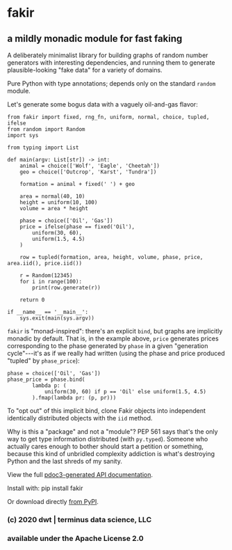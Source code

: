 # fakir
## a mildly monadic module for fast faking

A deliberately minimalist library for building graphs of random number
generators with interesting dependencies, and running them to generate
plausible-looking "fake data" for a variety of domains.

Pure Python with type annotations; depends only on the standard `random`
module.

Let's generate some bogus data with a vaguely oil-and-gas flavor:

    from fakir import fixed, rng_fn, uniform, normal, choice, tupled, ifelse
    from random import Random
    import sys
    
    from typing import List
    
    def main(argv: List[str]) -> int:
        animal = choice(['Wolf', 'Eagle', 'Cheetah'])
        geo = choice(['Outcrop', 'Karst', 'Tundra'])
    
        formation = animal + fixed(' ') + geo
    
        area = normal(40, 10)
        height = uniform(10, 100)
        volume = area * height
    
        phase = choice(['Oil', 'Gas'])
        price = ifelse(phase == fixed('Oil'),
            uniform(30, 60),
            uniform(1.5, 4.5)
        )
    
        row = tupled(formation, area, height, volume, phase, price, area.iid(), price.iid())
    
        r = Random(12345)
        for i in range(100):
            print(row.generate(r))
    
        return 0
    
    if __name__ == '__main__':
        sys.exit(main(sys.argv))

`fakir` is "monad-inspired": there's an explicit `bind`, but graphs are
implicitly monadic by default.
That is, in the example above, `price` generates prices corresponding to the
phase generated by `phase` in a given "generation cycle"---it's as if we really
had written (using the phase and price produced "tupled" by `phase_price`):

    phase = choice(['Oil', 'Gas'])
    phase_price = phase.bind(
            lambda p: (
                uniform(30, 60) if p == 'Oil' else uniform(1.5, 4.5)
            ).fmap(lambda pr: (p, pr))) 

To "opt out" of this implicit bind, clone Fakir objects into independent
identically distributed objects with the `iid` method.

Why is this a "package" and not a "module"? PEP 561 says that's the only way to get type information distributed (with `py.typed`). Someone who actually cares enough to bother should start a petition or something, because this kind of unbridled complexity addiction is what's destroying Python and the last shreds of my sanity.

View the full [pdoc3-generated API documentation](https://ghcdn.rawgit.org/derrickturk/fakir/master/doc/fakir/index.html).

Install with:
    pip install fakir

Or download directly [from PyPI](https://pypi.org/project/fakir/).

### (c) 2020 dwt | terminus data science, LLC
### available under the Apache License 2.0
